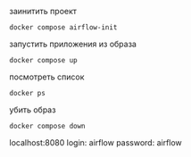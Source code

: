 заинитить проект
```
docker compose airflow-init
```
запустить приложения из образа
```
docker compose up
```
посмотреть список
```
docker ps
```
убить образ
```
docker compose down
```

localhost:8080
login: airflow
password: airflow
